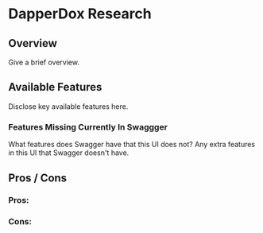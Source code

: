 # DapperDox Research

## Overview
Give a brief overview.

## Available Features
Disclose key available features here.

### Features Missing Currently In Swaggger
What features does Swagger have that this UI does not? Any extra features in this UI that Swagger doesn't have.

## Pros / Cons
### Pros:

### Cons:
